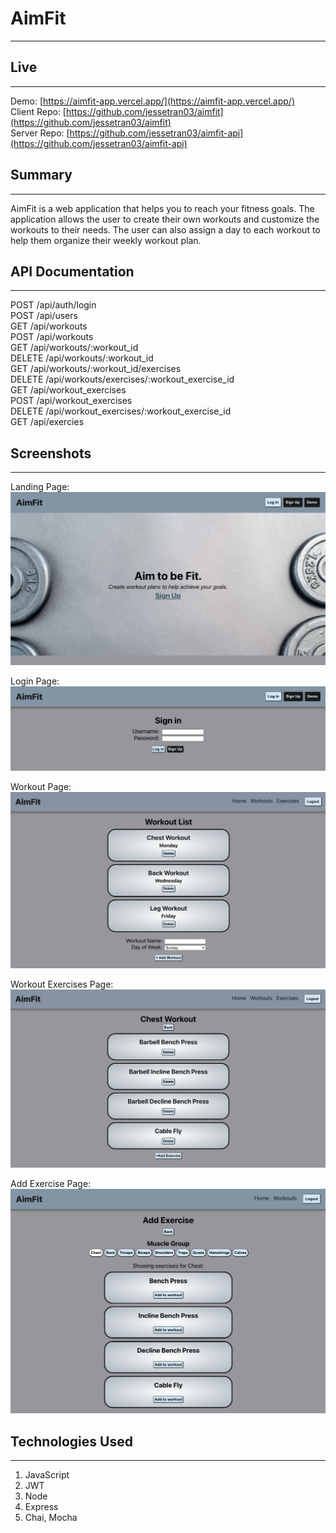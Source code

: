 # AimFit
 * * *
 

 ## Live
 --------------

Demo: [https://aimfit-app.vercel.app/](https://aimfit-app.vercel.app/) </br>
Client Repo: [https://github.com/jessetran03/aimfit](https://github.com/jessetran03/aimfit) </br>
Server Repo: [https://github.com/jessetran03/aimfit-api](https://github.com/jessetran03/aimfit-api)

## Summary
 --------------

 AimFit is a web application that helps you to reach your fitness goals. The application allows the user to create their own workouts and customize the workouts to their needs. The user can also assign a day to each workout to help them organize their weekly workout plan.

## API Documentation
 --------------
 POST /api/auth/login </br>
 POST /api/users </br>
 GET /api/workouts </br>
 POST /api/workouts </br>
 GET /api/workouts/:workout_id </br>
 DELETE /api/workouts/:workout_id </br>
 GET /api/workouts/:workout_id/exercises </br>
 DELETE /api/workouts/exercises/:workout_exercise_id </br>
 GET /api/workout_exercises </br>
 POST /api/workout_exercises </br>
 DELETE /api/workout_exercises/:workout_exercise_id </br>
 GET /api/exercies


 ## Screenshots
  --------------
 Landing Page:
 ![Landing](images/landing-page.jpg)

 Login Page:
 ![Login](images/login-page.jpg)

 Workout Page:
 ![WorkoutList](images/workout-list.jpg)

 Workout Exercises Page:
 ![WorkoutExercises](images/workout-exercises.jpg)

 Add Exercise Page:
 ![AddExercises](images/add-exercises.jpg)


 ## Technologies Used
 --------------

 1. JavaScript
 2. JWT
 3. Node
 4. Express
 5. Chai, Mocha